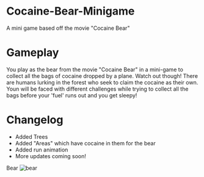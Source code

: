 # Cocaine-Bear-Minigame
A mini game based off the movie "Cocaine Bear" 

# Gameplay
You play as the bear from the movie "Cocaine Bear" in a mini-game to collect all the bags of cocaine dropped by a plane. Watch out though! There are humans lurking in the forest 
who seek to claim the cocaine as their own. Youn will be faced with different challenges while trying to collect all the bags before your 'fuel' runs out and you get sleepy! 

# Changelog
- Added Trees
- Added "Areas" which have cocaine in them for the bear
- Added run animation
- More updates coming soon! 

Bear
![bear](https://user-images.githubusercontent.com/42977493/222461654-3ac1ccb5-51ff-467c-b8aa-8f1e3198a955.jpg)
